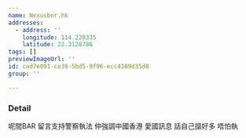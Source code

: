 ```yaml
---
name: Nexusbnr.hk
addresses:
  - address: ''
    longitude: 114.220335
    latitude: 22.3128786
tags: []
previewImageUrl: ''
id: cad7e091-ce39-5bd5-9f96-ecc4109d35d0
group: ''

---
```

### Detail
呢間BAR 留言支持警察執法
仲強調中國香港 愛國訊息
話自己搵好多 唔怕執
